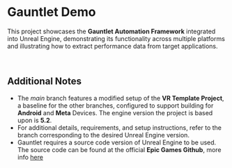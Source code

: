 # Gauntlet Demo

This project showcases the **Gauntlet Automation Framework** integrated into Unreal Engine, demonstrating its functionality across multiple platforms and illustrating how to extract performance data from target applications.

</br>

## Additional Notes

- The *main* branch features a modified setup of the **VR Template Project**, a baseline for the other branches, configured to support building for **Android** and **Meta** Devices. The engine version the project is based upon is **5.2**.
- For additional details, requirements, and setup instructions, refer to the branch corresponding to the desired Unreal Engine version.
- Gauntlet requires a source code version of Unreal Engine to be used. The source code can be found at the official **Epic Games Github**, more info [here](https://github.com/EpicGames/Signup)